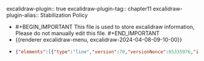 excalidraw-plugin:: true
excalidraw-plugin-tag:: chapter11
excalidraw-plugin-alias:: Stabilization Policy

- #+BEGIN_IMPORTANT
  This file is used to store excalidraw information, Please do not manually edit this file.
  #+END_IMPORTANT
- {{renderer excalidraw-menu, excalidraw-2024-04-08-09-10-00}}
- ```json
  {"elements":[{"type":"line","version":70,"versionNonce":65335976,"isDeleted":false,"id":"0JNw2sdxbZZh-6jEeWgxc","fillStyle":"solid","strokeWidth":2,"strokeStyle":"solid","roughness":1,"opacity":100,"angle":0,"x":454.5990221061511,"y":173.3142375116097,"strokeColor":"#1e1e1e","backgroundColor":"transparent","width":0,"height":440.9593963623047,"seed":1706919640,"groupIds":[],"frameId":null,"roundness":{"type":2},"boundElements":[],"updated":1712560205100,"link":null,"locked":false,"startBinding":null,"endBinding":null,"lastCommittedPoint":null,"startArrowhead":null,"endArrowhead":null,"points":[[0,0],[0,440.9593963623047]]},{"type":"line","version":134,"versionNonce":50355624,"isDeleted":false,"id":"sINhO11F_0Fi5OVRpmxu0","fillStyle":"solid","strokeWidth":2,"strokeStyle":"solid","roughness":1,"opacity":100,"angle":0,"x":453.0514146842761,"y":615.6465586786019,"strokeColor":"#1e1e1e","backgroundColor":"transparent","width":542.4699401855469,"height":0,"seed":1326902232,"groupIds":[],"frameId":null,"roundness":{"type":2},"boundElements":[],"updated":1712560205100,"link":null,"locked":false,"startBinding":null,"endBinding":null,"lastCommittedPoint":null,"startArrowhead":null,"endArrowhead":null,"points":[[0,0],[542.4699401855469,0]]},{"id":"xPzchS0FExMBroCxhQqSP","type":"text","x":914.33837890625,"y":642.7249507904053,"width":171.81982421875,"height":25,"angle":0,"strokeColor":"#1e1e1e","backgroundColor":"transparent","fillStyle":"solid","strokeWidth":2,"strokeStyle":"solid","roughness":1,"opacity":100,"groupIds":[],"frameId":null,"roundness":null,"seed":808934104,"version":38,"versionNonce":654646744,"isDeleted":false,"boundElements":null,"updated":1712560224540,"link":null,"locked":false,"text":"Income, output, Y","fontSize":20,"fontFamily":1,"textAlign":"left","verticalAlign":"top","baseline":17,"containerId":null,"originalText":"Income, output, Y","lineHeight":1.25},{"id":"lKu43sz0muJa1tUSC-Zjv","type":"text","x":328.7227478027344,"y":169.96426963806152,"width":75.5399169921875,"height":25,"angle":0,"strokeColor":"#1e1e1e","backgroundColor":"transparent","fillStyle":"solid","strokeWidth":2,"strokeStyle":"solid","roughness":1,"opacity":100,"groupIds":[],"frameId":null,"roundness":null,"seed":196791512,"version":30,"versionNonce":1023158232,"isDeleted":false,"boundElements":null,"updated":1712560230594,"link":null,"locked":false,"text":"Price, P","fontSize":20,"fontFamily":1,"textAlign":"left","verticalAlign":"top","baseline":17,"containerId":null,"originalText":"Price, P","lineHeight":1.25},{"id":"m7_2aJ55AvWtS704Yon2O","type":"line","x":480.0179443359375,"y":189.96747398376465,"width":480.0179443359375,"height":402.4239196777344,"angle":0,"strokeColor":"#1971c2","backgroundColor":"transparent","fillStyle":"solid","strokeWidth":2,"strokeStyle":"solid","roughness":1,"opacity":100,"groupIds":[],"frameId":null,"roundness":{"type":2},"seed":868128680,"version":132,"versionNonce":1363171496,"isDeleted":false,"boundElements":null,"updated":1712560239372,"link":null,"locked":false,"points":[[0,0],[222.89263916015625,291.35797119140625],[480.0179443359375,402.4239196777344]],"lastCommittedPoint":null,"startBinding":null,"endBinding":null,"startArrowhead":null,"endArrowhead":null},{"id":"yqMEGHH6mfYamh5_hMOYK","type":"line","x":454.91400146484375,"y":494.2577877044678,"width":509.68621826171875,"height":0,"angle":0,"strokeColor":"#f08c00","backgroundColor":"transparent","fillStyle":"solid","strokeWidth":2,"strokeStyle":"solid","roughness":1,"opacity":100,"groupIds":[],"frameId":null,"roundness":{"type":2},"seed":1027559384,"version":83,"versionNonce":1394554024,"isDeleted":false,"boundElements":null,"updated":1712560249778,"link":null,"locked":false,"points":[[0,0],[509.68621826171875,0]],"lastCommittedPoint":null,"startBinding":null,"endBinding":null,"startArrowhead":null,"endArrowhead":null},{"id":"7XoOF5kyzgnXTVbbIZTsG","type":"text","x":990,"y":494.0071773529053,"width":50.99995422363281,"height":25,"angle":0,"strokeColor":"#f08c00","backgroundColor":"transparent","fillStyle":"solid","strokeWidth":2,"strokeStyle":"solid","roughness":1,"opacity":100,"groupIds":[],"frameId":null,"roundness":null,"seed":929248216,"version":5,"versionNonce":1037074856,"isDeleted":false,"boundElements":null,"updated":1712560252414,"link":null,"locked":false,"text":"SRAS","fontSize":20,"fontFamily":1,"textAlign":"left","verticalAlign":"top","baseline":17,"containerId":null,"originalText":"SRAS","lineHeight":1.25},{"id":"aKRkzCCyGqpNI_Jwbl1TB","type":"line","x":722.689453125,"y":615.213171005249,"width":0,"height":435.1351318359375,"angle":0,"strokeColor":"#e03131","backgroundColor":"transparent","fillStyle":"solid","strokeWidth":2,"strokeStyle":"solid","roughness":1,"opacity":100,"groupIds":[],"frameId":null,"roundness":{"type":2},"seed":1670674136,"version":119,"versionNonce":1379837144,"isDeleted":false,"boundElements":null,"updated":1712560264945,"link":null,"locked":false,"points":[[0,0],[0,-435.1351318359375]],"lastCommittedPoint":null,"startBinding":null,"endBinding":null,"startArrowhead":null,"endArrowhead":null},{"id":"BT_0A-hGpClStjvVyv7j2","type":"text","x":711,"y":138.00717735290527,"width":50.81996154785156,"height":25,"angle":0,"strokeColor":"#e03131","backgroundColor":"transparent","fillStyle":"solid","strokeWidth":2,"strokeStyle":"solid","roughness":1,"opacity":100,"groupIds":[],"frameId":null,"roundness":null,"seed":527283160,"version":5,"versionNonce":1995309480,"isDeleted":false,"boundElements":null,"updated":1712560268906,"link":null,"locked":false,"text":"LRAS","fontSize":20,"fontFamily":1,"textAlign":"left","verticalAlign":"top","baseline":17,"containerId":null,"originalText":"LRAS","lineHeight":1.25},{"type":"line","version":145,"versionNonce":2120096424,"isDeleted":false,"id":"-OabtzfH6oH7jY-iIlpwi","fillStyle":"solid","strokeWidth":2,"strokeStyle":"dashed","roughness":1,"opacity":100,"angle":0,"x":453.98348791144315,"y":409.19064644929153,"strokeColor":"#f08c00","backgroundColor":"transparent","width":509.68621826171875,"height":0,"seed":54690472,"groupIds":[],"frameId":null,"roundness":{"type":2},"boundElements":[],"updated":1712560295988,"link":null,"locked":false,"startBinding":null,"endBinding":null,"lastCommittedPoint":null,"startArrowhead":null,"endArrowhead":null,"points":[[0,0],[509.68621826171875,0]]},{"id":"Y105L3oTZEq8FLQaJALYU","type":"text","x":994,"y":409.0071773529053,"width":56.3199462890625,"height":25,"angle":0,"strokeColor":"#f08c00","backgroundColor":"transparent","fillStyle":"solid","strokeWidth":2,"strokeStyle":"solid","roughness":1,"opacity":100,"groupIds":[],"frameId":null,"roundness":null,"seed":430340008,"version":7,"versionNonce":1919628504,"isDeleted":false,"boundElements":null,"updated":1712560285899,"link":null,"locked":false,"text":"SRAS'","fontSize":20,"fontFamily":1,"textAlign":"left","verticalAlign":"top","baseline":17,"containerId":null,"originalText":"SRAS'","lineHeight":1.25},{"type":"line","version":214,"versionNonce":1073391016,"isDeleted":false,"id":"_6wDZnsYG13elwQb51kVX","fillStyle":"solid","strokeWidth":2,"strokeStyle":"dashed","roughness":1,"opacity":100,"angle":0,"x":523.0610979083135,"y":137.40377859548667,"strokeColor":"#1971c2","backgroundColor":"transparent","width":480.0179443359375,"height":402.4239196777344,"seed":395783640,"groupIds":[],"frameId":null,"roundness":{"type":2},"boundElements":[],"updated":1712560317116,"link":null,"locked":false,"startBinding":null,"endBinding":null,"lastCommittedPoint":null,"startArrowhead":null,"endArrowhead":null,"points":[[0,0],[222.89263916015625,291.35797119140625],[480.0179443359375,402.4239196777344]]},{"id":"bVjXATlJhcsODw_zU0Kbl","type":"text","x":986,"y":580.0071773529053,"width":28.719985961914062,"height":25,"angle":0,"strokeColor":"#1971c2","backgroundColor":"transparent","fillStyle":"solid","strokeWidth":2,"strokeStyle":"dashed","roughness":1,"opacity":100,"groupIds":[],"frameId":null,"roundness":null,"seed":2056446376,"version":4,"versionNonce":885488600,"isDeleted":false,"boundElements":null,"updated":1712560308706,"link":null,"locked":false,"text":"AD","fontSize":20,"fontFamily":1,"textAlign":"left","verticalAlign":"top","baseline":17,"containerId":null,"originalText":"AD","lineHeight":1.25},{"id":"mT8DN7JGN0T8LxeBu1IO4","type":"text","x":1023,"y":538.0071773529053,"width":34.03997802734375,"height":25,"angle":0,"strokeColor":"#1971c2","backgroundColor":"transparent","fillStyle":"solid","strokeWidth":2,"strokeStyle":"dashed","roughness":1,"opacity":100,"groupIds":[],"frameId":null,"roundness":null,"seed":150438824,"version":4,"versionNonce":224311768,"isDeleted":false,"boundElements":null,"updated":1712560312478,"link":null,"locked":false,"text":"AD'","fontSize":20,"fontFamily":1,"textAlign":"left","verticalAlign":"top","baseline":17,"containerId":null,"originalText":"AD'","lineHeight":1.25},{"id":"Wo4oIcec2wSIhRpRJsEKF","type":"text","x":841.3626708984375,"y":177.7958583831787,"width":460.939453125,"height":75,"angle":0,"strokeColor":"#1e1e1e","backgroundColor":"transparent","fillStyle":"solid","strokeWidth":2,"strokeStyle":"dashed","roughness":1,"opacity":100,"groupIds":[],"frameId":null,"roundness":null,"seed":1677417384,"version":241,"versionNonce":2062773416,"isDeleted":false,"boundElements":null,"updated":1712560415516,"link":null,"locked":false,"text":"Price shock causes price increase.\nGovernment combats this by increasing M, thus\nincreasing demand.","fontSize":20,"fontFamily":1,"textAlign":"left","verticalAlign":"top","baseline":67,"containerId":null,"originalText":"Price shock causes price increase.\nGovernment combats this by increasing M, thus\nincreasing demand.","lineHeight":1.25}],"files":{},"appState":{"gridSize":null,"viewBackgroundColor":"#ffffff","zoom":{"value":1},"offsetTop":19.992822647094727,"offsetLeft":0,"scrollX":0,"scrollY":0,"viewModeEnabled":false,"zenModeEnabled":false}}
  ```